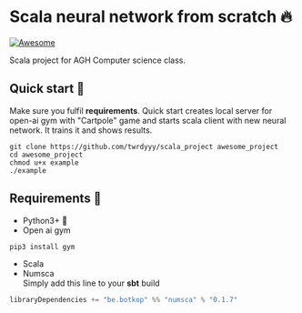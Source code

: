 # Scala neural network from scratch :fire:

[![Awesome](https://cdn.rawgit.com/sindresorhus/awesome/d7305f38d29fed78fa85652e3a63e154dd8e8829/media/badge.svg)](https://github.com/sindresorhus/awesome)

Scala project for AGH Computer science class.

## Quick start :rocket:

Make sure you fulfil **requirements**. Quick start creates local server for open-ai gym with "Cartpole" game and 
starts scala client with new neural network. It trains it and shows results.

```shell script
git clone https://github.com/twrdyyy/scala_project awesome_project
cd awesome_project
chmod u+x example
./example
```

## Requirements :mega:
 - Python3+ :snake:
 - Open ai gym 
 ```shell script
pip3 install gym
```
 - Scala
 - Numsca 
 \
Simply add this line to your **sbt** build
```scala
libraryDependencies += "be.botkop" %% "numsca" % "0.1.7"
``` 




